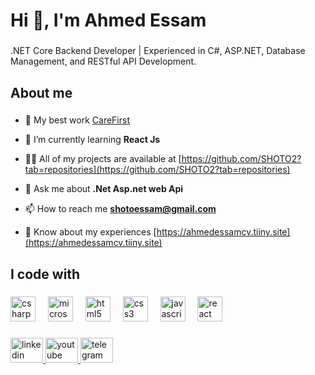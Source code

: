 <h1 align="left">Hi 👋, I'm Ahmed Essam</h1>

###

<p align="left">.NET Core Backend Developer | Experienced in C#, ASP.NET, Database Management, and RESTful API Development.</p>

###

<h2 align="left">About me</h2>

###

- 🔭 My best work [CareFirst](http://carefirst.runasp.net/)

- 🌱 I’m currently learning **React Js**

- 👨‍💻 All of my projects are available at [https://github.com/SHOTO2?tab=repositories](https://github.com/SHOTO2?tab=repositories)

- 💬 Ask me about **.Net Asp.net web Api**

- 📫 How to reach me **shotoessam@gmail.com**

- 📄 Know about my experiences [https://ahmedessamcv.tiiny.site](https://ahmedessamcv.tiiny.site)
###

<h2 align="left">I code with</h2>

###

<div align="left">
  <img src="https://cdn.jsdelivr.net/gh/devicons/devicon/icons/csharp/csharp-original.svg" height="40" alt="csharp logo"  />
  <img width="12" />
  <img src="https://cdn.jsdelivr.net/gh/devicons/devicon/icons/microsoftsqlserver/microsoftsqlserver-plain.svg" height="40" alt="microsoftsqlserver logo"  />
  <img width="12" />
  <img src="https://cdn.jsdelivr.net/gh/devicons/devicon/icons/html5/html5-original.svg" height="40" alt="html5 logo"  />
  <img width="12" />
  <img src="https://cdn.jsdelivr.net/gh/devicons/devicon/icons/css3/css3-original.svg" height="40" alt="css3 logo"  />
  <img width="12" />
  <img src="https://cdn.jsdelivr.net/gh/devicons/devicon/icons/javascript/javascript-original.svg" height="40" alt="javascript logo"  />
  <img width="12" />
  <img src="https://cdn.jsdelivr.net/gh/devicons/devicon/icons/react/react-original.svg" height="40" alt="react logo"  />
</div>

###

<div align="left">
  <a href="https://www.linkedin.com/in/ahmed-essam-91395028b/" target="_blank">
    <img src="https://raw.githubusercontent.com/maurodesouza/profile-readme-generator/master/src/assets/icons/social/linkedin/default.svg" width="52" height="40" alt="linkedin logo"  />
  </a>
  <a href="https://www.youtube.com/@shoto_e" target="_blank">
    <img src="https://raw.githubusercontent.com/maurodesouza/profile-readme-generator/master/src/assets/icons/social/youtube/default.svg" width="52" height="40" alt="youtube logo"  />
  </a>
  <a href="@Es_Hyzin" target="_blank">
    <img src="https://raw.githubusercontent.com/maurodesouza/profile-readme-generator/master/src/assets/icons/social/telegram/default.svg" width="52" height="40" alt="telegram logo"  />
  </a>
</div>

###


###

###
